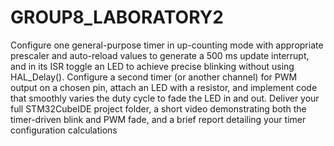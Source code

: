 # GROUP8_LABORATORY2
Configure one general-purpose timer in up-counting mode with appropriate prescaler and auto-reload values to generate a 500 ms update interrupt, and in its ISR toggle an LED to achieve precise blinking without using HAL_Delay().
Configure a second timer (or another channel) for PWM output on a chosen pin, attach an LED with a resistor, and implement code that smoothly varies the duty cycle to fade the LED in and out.
Deliver your full STM32CubeIDE project folder, a short video demonstrating both the timer-driven blink and PWM fade, and a brief report detailing your timer configuration calculations
